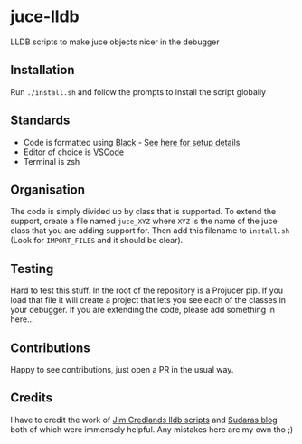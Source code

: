 # juce-lldb
LLDB scripts to make juce objects nicer in the debugger

## Installation

Run `./install.sh` and follow the prompts to install the script globally

## Standards

* Code is formatted using [Black](https://pypi.org/project/black/) - [See here for setup details](https://dev.to/adamlombard/how-to-use-the-black-python-code-formatter-in-vscode-3lo0) 
* Editor of choice is [VSCode](https://code.visualstudio.com)
* Terminal is zsh

## Organisation

The code is simply divided up by class that is supported. To extend the support, create a file named `juce_XYZ` where `XYZ` is the name of the juce class that you are adding support for. Then add this filename to `install.sh` (Look for `IMPORT_FILES` and it should be clear).

## Testing

Hard to test this stuff. In the root of the repository is a Projucer pip. If you load that file it will create a project that lets you see each of the classes in your debugger. If you are extending the code, please add something in here...

## Contributions

Happy to see contributions, just open a PR in the usual way.

## Credits

I have to credit the work of [Jim Credlands lldb scripts](https://github.com/jcredland/juce-toys/blob/master/juce_lldb_xcode.py) and [Sudaras blog](https://melatonin.dev/blog/how-to-create-lldb-type-summaries-and-synthetic-children-for-your-custom-types/) both of which were immensely helpful. Any mistakes here are my own tho ;)